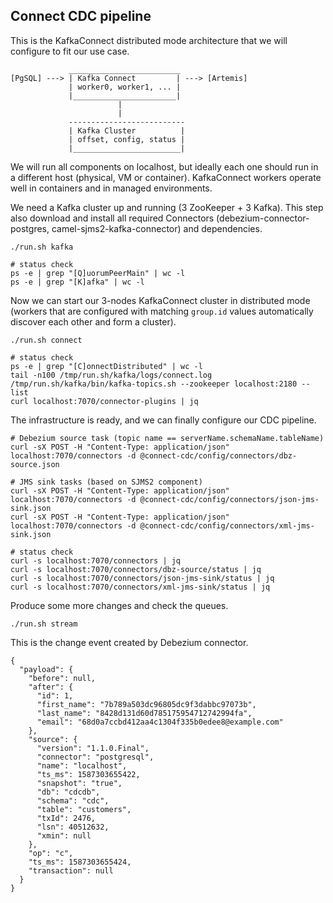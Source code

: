 ## Connect CDC pipeline

This is the KafkaConnect distributed mode architecture that we will configure to fit our use case.

```
             _________________________
[PgSQL] ---> | Kafka Connect         | ---> [Artemis]
             | worker0, worker1, ... |
             |_______________________|
                        |
                        |
             --------------------------
             | Kafka Cluster          |
             | offset, config, status |
             |________________________|           
```

We will run all components on localhost, but ideally each one should run in a different host (physical, VM or container). KafkaConnect workers operate well in containers and in managed environments.

We need a Kafka cluster up and running (3 ZooKeeper + 3 Kafka). This step also download and install all required Connectors (debezium-connector-postgres, camel-sjms2-kafka-connector) and dependencies.

```
./run.sh kafka

# status check
ps -e | grep "[Q]uorumPeerMain" | wc -l
ps -e | grep "[K]afka" | wc -l
```

Now we can start our 3-nodes KafkaConnect cluster in distributed mode (workers that are configured with matching `group.id` values automatically discover each other and form a cluster).

```
./run.sh connect

# status check
ps -e | grep "[C]onnectDistributed" | wc -l
tail -n100 /tmp/run.sh/kafka/logs/connect.log
/tmp/run.sh/kafka/bin/kafka-topics.sh --zookeeper localhost:2180 --list
curl localhost:7070/connector-plugins | jq
```

The infrastructure is ready, and we can finally configure our CDC pipeline.

```
# Debezium source task (topic name == serverName.schemaName.tableName)
curl -sX POST -H "Content-Type: application/json" localhost:7070/connectors -d @connect-cdc/config/connectors/dbz-source.json

# JMS sink tasks (based on SJMS2 component)
curl -sX POST -H "Content-Type: application/json" localhost:7070/connectors -d @connect-cdc/config/connectors/json-jms-sink.json
curl -sX POST -H "Content-Type: application/json" localhost:7070/connectors -d @connect-cdc/config/connectors/xml-jms-sink.json

# status check
curl -s localhost:7070/connectors | jq
curl -s localhost:7070/connectors/dbz-source/status | jq
curl -s localhost:7070/connectors/json-jms-sink/status | jq
curl -s localhost:7070/connectors/xml-jms-sink/status | jq
```

Produce some more changes and check the queues.

```
./run.sh stream
```

This is the change event created by Debezium connector.

```
{
  "payload": {
    "before": null,
    "after": {
      "id": 1,
      "first_name": "7b789a503dc96805dc9f3dabbc97073b",
      "last_name": "8428d131d60d785175954712742994fa",
      "email": "68d0a7ccbd412aa4c1304f335b0edee8@example.com"
    },
    "source": {
      "version": "1.1.0.Final",
      "connector": "postgresql",
      "name": "localhost",
      "ts_ms": 1587303655422,
      "snapshot": "true",
      "db": "cdcdb",
      "schema": "cdc",
      "table": "customers",
      "txId": 2476,
      "lsn": 40512632,
      "xmin": null
    },
    "op": "c",
    "ts_ms": 1587303655424,
    "transaction": null
  }
}
```
